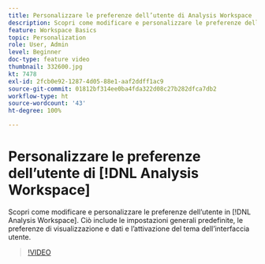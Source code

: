 ```yaml
---
title: Personalizzare le preferenze dell’utente di Analysis Workspace
description: Scopri come modificare e personalizzare le preferenze dell’utente in Analysis Workspace
feature: Workspace Basics
topic: Personalization
role: User, Admin
level: Beginner
doc-type: feature video
thumbnail: 332600.jpg
kt: 7478
exl-id: 2fcb0e92-1287-4d05-88e1-aaf2ddff1ac9
source-git-commit: 01812bf314ee0ba4fda322d08c27b282dfca7db2
workflow-type: ht
source-wordcount: '43'
ht-degree: 100%

---
```


# Personalizzare le preferenze dell’utente di [!DNL Analysis Workspace]

Scopri come modificare e personalizzare le preferenze dell’utente in [!DNL Analysis Workspace]. Ciò include le impostazioni generali predefinite, le preferenze di visualizzazione e dati e l’attivazione del tema dell’interfaccia utente.

>[!VIDEO](https://video.tv.adobe.com/v/332600/?quality=12&learn=on)
